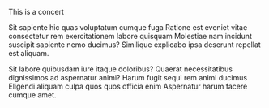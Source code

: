 This is a concert

Sit sapiente hic quas voluptatum cumque fuga Ratione est eveniet vitae consectetur rem exercitationem labore quisquam Molestiae nam incidunt suscipit sapiente nemo ducimus? Similique explicabo ipsa deserunt repellat est aliquam.

Sit labore quibusdam iure itaque doloribus? Quaerat necessitatibus dignissimos ad aspernatur animi? Harum fugit sequi rem animi ducimus Eligendi aliquam culpa quos quos officia enim Aspernatur harum facere cumque amet.

